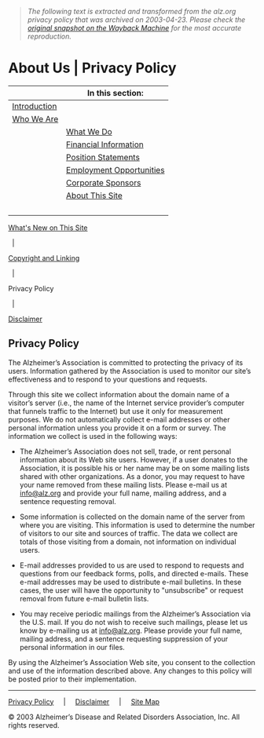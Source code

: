 > *The following text is extracted and transformed from the alz.org privacy policy that was archived on 2003-04-23. Please check the [original snapshot on the Wayback Machine](https://web.archive.org/web/20030423170135id_/http%3A//www.alz.org/AboutUs/AboutSite/Privacy.htm) for the most accurate reproduction.*

# About Us | Privacy Policy

|  | In this section:  
---|---  
| [Introduction](https://web.archive.org/web/20030423170135id_/http%3A//www.alz.org/AboutUs/overview.htm)  
| [Who We Are](https://web.archive.org/web/20030423170135id_/http%3A//www.alz.org/AboutUs/WhoWeAre/overview.htm)  
  |  [What We Do](https://web.archive.org/web/20030423170135id_/http%3A//www.alz.org/AboutUs/WhatWeDo/overview.htm)  
  | [Financial Information](https://web.archive.org/web/20030423170135id_/http%3A//www.alz.org/AboutUs/FinancialInfo/overview.htm)  
  | [Position Statements ](https://web.archive.org/web/20030423170135id_/http%3A//www.alz.org/AboutUs/PositionStatements/overview.htm)  
  | [Employment Opportunities ](https://web.archive.org/web/20030423170135id_/http%3A//www.alz.org/AboutUs/EmploymentOpp.asp)  
  | [Corporate Sponsors ](https://web.archive.org/web/20030423170135id_/http%3A//www.alz.org/AboutUs/CorpSpon.htm)  
  | [About This Site](https://web.archive.org/web/20030423170135id_/http%3A//www.alz.org/AboutUs/AboutSite/overview.htm)  
  | 

[What's New on This Site](https://web.archive.org/web/20030423170135id_/http%3A//www.alz.org/AboutUs/AboutSite/New.htm)  
  
  | 

[Copyright and Linking](https://web.archive.org/web/20030423170135id_/http%3A//www.alz.org/AboutUs/AboutSite/Copyright.htm)  
  
  | 

Privacy Policy  
  
  | 

[Disclaimer](https://web.archive.org/web/20030423170135id_/http%3A//www.alz.org/AboutUs/AboutSite/Disclaimer.htm)  
  
##  Privacy Policy

The Alzheimer’s Association is committed to protecting the privacy of its users. Information gathered by the Association is used to monitor our site’s effectiveness and to respond to your questions and requests.

Through this site we collect information about the domain name of a visitor’s server (i.e., the name of the Internet service provider’s computer that funnels traffic to the Internet) but use it only for measurement purposes. We do not automatically collect e-mail addresses or other personal information unless you provide it on a form or survey. The information we collect is used in the following ways:

  * The Alzheimer’s Association does not sell, trade, or rent personal information about its Web site users. However, if a user donates to the Association, it is possible his or her name may be on some mailing lists shared with other organizations. As a donor, you may request to have your name removed from these mailing lists. Please e-mail us at [info@alz.org](mailto:info@alz.org) and provide your full name, mailing address, and a sentence requesting removal.

  * Some information is collected on the domain name of the server from where you are visiting. This information is used to determine the number of visitors to our site and sources of traffic. The data we collect are totals of those visiting from a domain, not information on individual users.

  * E-mail addresses provided to us are used to respond to requests and questions from our feedback forms, polls, and directed e-mails. These e-mail addresses may be used to distribute e-mail bulletins. In these cases, the user will have the opportunity to "unsubscribe" or request removal from future e-mail bulletin lists.

  * You may receive periodic mailings from the Alzheimer’s Association via the U.S. mail. If you do not wish to receive such mailings, please let us know by e-mailing us at [info@alz.org](mailto:info@alz.org). Please provide your full name, mailing address, and a sentence requesting suppression of your personal information in our files.




By using the Alzheimer’s Association Web site, you consent to the collection and use of the information described above. Any changes to this policy will be posted prior to their implementation.

* * *

[Privacy Policy](https://web.archive.org/web/20030423170135id_/http%3A//www.alz.org/AboutUs/AboutSite/Privacy.htm)     |     [Disclaimer](https://web.archive.org/web/20030423170135id_/http%3A//www.alz.org/AboutUs/AboutSite/Disclaimer.htm)     |     [Site Map](https://web.archive.org/web/20030423170135id_/http%3A//www.alz.org/sitemap.htm)

© 2003 Alzheimer’s Disease and Related Disorders Association, Inc. All rights reserved.
